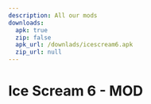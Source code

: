 ```yaml
---
description: All our mods
downloads:
  apk: true
  zip: false
  apk_url: /downlads/icescream6.apk
  zip_url: null
---
```

<h1>Ice Scream 6 - MOD</1>
